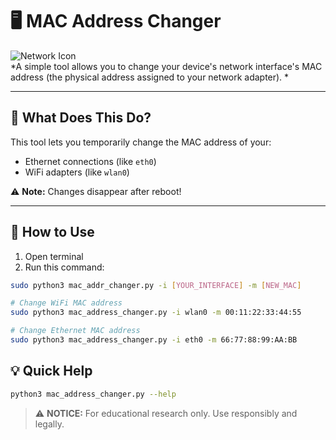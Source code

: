 # 🖥️ MAC Address Changer


![Network Icon](https://img.icons8.com/color/48/000000/network-card.png)  
*A simple tool allows you to change your device's network interface's MAC address (the physical address assigned to your network adapter). *

---

## 📌 What Does This Do?

This tool lets you temporarily change the MAC address of your:
- Ethernet connections (like `eth0`)
- WiFi adapters (like `wlan0`)

⚠️ **Note:** Changes disappear after reboot!

---

## 🚀 How to Use

1. Open terminal
2. Run this command:
```bash
sudo python3 mac_addr_changer.py -i [YOUR_INTERFACE] -m [NEW_MAC]
```

```bash
# Change WiFi MAC address
sudo python3 mac_address_changer.py -i wlan0 -m 00:11:22:33:44:55

# Change Ethernet MAC address
sudo python3 mac_address_changer.py -i eth0 -m 66:77:88:99:AA:BB
```

## 💡 Quick Help

```bash
python3 mac_address_changer.py --help
```

> ⚠️ **NOTICE:** For educational research only. Use responsibly and legally.
